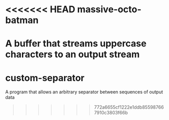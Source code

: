 <<<<<<< HEAD
massive-octo-batman
===================

A buffer that streams uppercase characters to an output stream
=======
custom-separator
================

A program that allows an arbitrary separator between sequences of output data
>>>>>>> 772a6655cf1222e1ddb855987667910c3803f66b
